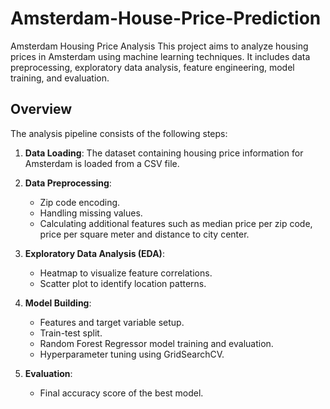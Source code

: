 # Amsterdam-House-Price-Prediction

Amsterdam Housing Price Analysis
This project aims to analyze housing prices in Amsterdam using machine learning techniques. It includes data preprocessing, exploratory data analysis, feature engineering, model training, and evaluation.

## Overview

The analysis pipeline consists of the following steps:

1. **Data Loading**: The dataset containing housing price information for Amsterdam is loaded from a CSV file.

2. **Data Preprocessing**:
   - Zip code encoding.
   - Handling missing values.
   - Calculating additional features such as median price per zip code, price per square meter and distance to city center.

3. **Exploratory Data Analysis (EDA)**:
   - Heatmap to visualize feature correlations.
   - Scatter plot to identify location patterns.

4. **Model Building**:
   - Features and target variable setup.
   - Train-test split.
   - Random Forest Regressor model training and evaluation.
   - Hyperparameter tuning using GridSearchCV.

5. **Evaluation**:
   - Final accuracy score of the best model.
